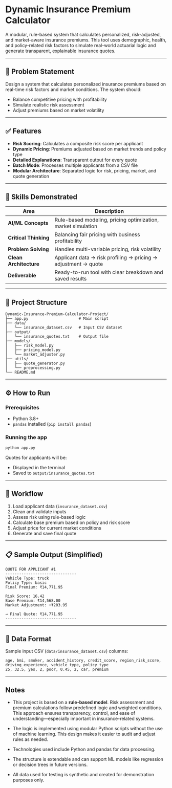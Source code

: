 # Dynamic Insurance Premium Calculator

A modular, rule-based system that calculates personalized, risk-adjusted, and market-aware insurance premiums. This tool uses demographic, health, and policy-related risk factors to simulate real-world actuarial logic and generate transparent, explainable insurance quotes.

---

## 📌 Problem Statement

Design a system that calculates personalized insurance premiums based on real-time risk factors and market conditions. The system should:

- Balance competitive pricing with profitability
- Simulate realistic risk assessment
- Adjust premiums based on market volatility

---

## ✅ Features

- **Risk Scoring**: Calculates a composite risk score per applicant  
- **Dynamic Pricing**: Premiums adjusted based on market trends and policy type  
- **Detailed Explanations**: Transparent output for every quote  
- **Batch Mode**: Processes multiple applicants from a CSV file  
- **Modular Architecture**: Separated logic for risk, pricing, market, and quote generation

---

## 🧠 Skills Demonstrated

| Area | Description |
|------|-------------|
| **AI/ML Concepts** | Rule-based modeling, pricing optimization, market simulation |
| **Critical Thinking** | Balancing fair pricing with business profitability |
| **Problem Solving** | Handles multi-variable pricing, risk volatility |
| **Clean Architecture** | Applicant data → risk profiling → pricing → adjustment → quote |
| **Deliverable** | Ready-to-run tool with clear breakdown and saved results |

---

## 📂 Project Structure

```
Dynamic-Insurance-Premium-Calculator-Project/
├── app.py                      # Main script
├── data/
│   └── insurance_dataset.csv   # Input CSV dataset
├── output/
│   └── insurance_quotes.txt    # Output file
├── models/
│   ├── risk_model.py
│   ├── pricing_model.py
│   └── market_adjuster.py
├── utils/
│   ├── quote_generator.py
│   └── preprocessing.py
└── README.md
```

---

## ⚙️ How to Run

### Prerequisites

- Python 3.8+
- `pandas` installed (`pip install pandas`)

### Running the app

```bash
python app.py
```

Quotes for applicants will be:
- Displayed in the terminal
- Saved to `output/insurance_quotes.txt`

---

## 🔄 Workflow

1. Load applicant data (`insurance_dataset.csv`)
2. Clean and validate inputs
3. Assess risk using rule-based logic
4. Calculate base premium based on policy and risk score
5. Adjust price for current market conditions
6. Generate and save final quote

---

## 📋 Sample Output (Simplified)

```
QUOTE FOR APPLICANT #1
-------------------------------
Vehicle Type: truck
Policy Type: basic
Final Premium: ₹14,771.95

Risk Score: 16.42
Base Premium: ₹14,568.00
Market Adjustment: +₹203.95

→ Final Quote: ₹14,771.95
-------------------------------
```

---

## 📁 Data Format

Sample input CSV (`data/insurance_dataset.csv`) columns:

```csv
age, bmi, smoker, accident_history, credit_score, region_risk_score, driving_experience, vehicle_type, policy_type
25, 32.5, yes, 2, poor, 0.45, 2, car, premium
```

---

## Notes

- This project is based on a **rule-based model**. Risk assessment and premium calculations follow predefined logic and weighted conditions. This approach ensures transparency, control, and ease of understanding—especially important in insurance-related systems.

- The logic is implemented using modular Python scripts without the use of machine learning. This design makes it easier to audit and adjust rules as needed.

- Technologies used include Python and pandas for data processing.

- The structure is extendable and can support ML models like regression or decision trees in future versions.

- All data used for testing is synthetic and created for demonstration purposes only.
